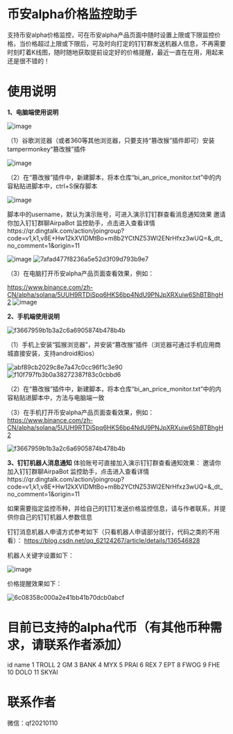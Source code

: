 # 币安alpha价格监控助手
支持币安alpha价格监控，可在币安alpha产品页面中随时设置上限或下限监控价格，当价格超过上限或下限后，可及时向打定的钉钉群发送机器人信息，不再需要时刻盯着K线图，随时随地获取提前设定好的价格提醒，最近一直在在用，用起来还是很不错的！

# 使用说明
**1、电脑端使用说明**

![image](https://github.com/user-attachments/assets/6980d6bd-e676-4717-a09a-323cb2a1d83f)

（1）谷歌浏览器（或者360等其他浏览器，只要支持“篡改猴”插件即可）安装tampermonkey“篡改猴”插件

![image](https://github.com/user-attachments/assets/3266de03-64e6-49a1-aba3-648a484f609e)

（2）在“篡改猴”插件中，新建脚本，将本仓库“bi_an_price_monitor.txt”中的内容粘贴进脚本中，ctrl+S保存脚本

![image](https://github.com/user-attachments/assets/ae091b65-5d73-41a1-a821-ad429fc6980b)

脚本中的username，默认为演示账号，可进入演示钉钉群查看消息通知效果
邀请你加入钉钉群聊AirpaBot 监控助手，点击进入查看详情https://qr.dingtalk.com/action/joingroup?code=v1,k1,v8E+Hw12kXVIDMtBo+m8b2YCtNZ53Wl2ENrHfxz3wUQ=&_dt_no_comment=1&origin=11

![image](https://github.com/user-attachments/assets/704e4540-09aa-4eb4-bbff-9a1b3587d520)
![7afad477f8236a5e52d3f09d793b9e7](https://github.com/user-attachments/assets/e3cd6c1b-b74c-48a5-b2e2-28c77802cb07)

（3）在电脑打开币安alpha产品页面查看效果，例如：

https://www.binance.com/zh-CN/alpha/solana/5UUH9RTDiSpq6HKS6bp4NdU9PNJpXRXuiw6ShBTBhgH2
![image](https://github.com/user-attachments/assets/89bba168-7d90-4443-afcd-6cfc333b37b9)


**2、手机端使用说明**

![f3667959b1b3a2c6a6905874b478b4b](https://github.com/user-attachments/assets/1f2cdd0e-47d9-4173-b1f4-038c6302d84b)

（1）手机上安装“狐猴浏览器”，并安装“篡改猴”插件（浏览器可通过手机应用商城直接安装，支持android和ios）

![abf89cb2029c8e7a47c0cc96f1c3e90](https://github.com/user-attachments/assets/6ad453f2-4cec-401f-91fb-497dc49d1174)
![f10f797fb3b0a38272387f83c0cbbd6](https://github.com/user-attachments/assets/d2df3ba1-2757-48b6-a54f-f8b1f6d94f44)

（2）在“篡改猴”插件中，新建脚本，将本仓库“bi_an_price_monitor.txt”中的内容粘贴进脚本中，方法与电脑端一致

（3）在手机打开币安alpha产品页面查看效果，例如：
https://www.binance.com/zh-CN/alpha/solana/5UUH9RTDiSpq6HKS6bp4NdU9PNJpXRXuiw6ShBTBhgH2

![f3667959b1b3a2c6a6905874b478b4b](https://github.com/user-attachments/assets/1f2cdd0e-47d9-4173-b1f4-038c6302d84b)

**3、钉钉机器人消息通知**
体验账号可直接加入演示钉钉群查看通知效果：
邀请你加入钉钉群聊AirpaBot 监控助手，点击进入查看详情https://qr.dingtalk.com/action/joingroup?code=v1,k1,v8E+Hw12kXVIDMtBo+m8b2YCtNZ53Wl2ENrHfxz3wUQ=&_dt_no_comment=1&origin=11

如果需要指定监控币种，并给自己的钉钉发送价格监控信息，请与作者联系，并提供你自己的钉钉机器人参数信息

钉钉消息机器人申请方式参考如下（只看机器人申请部分就行，代码之类的不用看）：
https://blog.csdn.net/qq_62124267/article/details/136546828

机器人关键字设置如下：

![image](https://github.com/user-attachments/assets/bd53c53d-bc17-4adb-92c2-7e22883c3d16)

价格提醒效果如下：

![6c08358c000a2e41bb41b70dcb0abcf](https://github.com/user-attachments/assets/a665a120-d5a9-4caf-98a3-95b67f2e1dec)

# 目前已支持的alpha代币（有其他币种需求，请联系作者添加）
id	name
1	TROLL
2	GM
3	BANK
4	MYX
5	PRAI
6	REX
7	EPT
8	FWOG
9	FHE
10	DOLO
11	SKYAI

# 联系作者
微信：qf20210110


